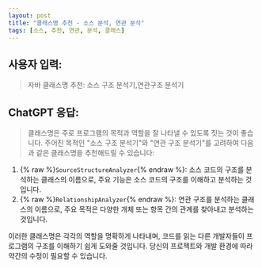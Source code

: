 ```yaml
---
layout: post
title: "클래스명 추천 - 소스 분석, 연관 분석"
tags: [소스, 추천, 연관, 분석, 클래스]
---
```


## 사용자 입력:
> 자바 클래스명 추천:   소스 구조 분석기,연관구조 분석기

## ChatGPT 응답:
> 클래스명은 주로 프로그램의 목적과 역할을 잘 나타낼 수 있도록 짓는 것이 좋습니다. 주어진 목적인 "소스 구조 분석기"와 "연관 구조 분석기"를 고려하여 다음과 같은 클래스명을 추천해드릴 수 있습니다:

1. {% raw %}`SourceStructureAnalyzer`{% endraw %}: 소스 코드의 구조를 분석하는 클래스의 이름으로, 주요 기능은 소스 코드의 구조를 이해하고 분석하는 것입니다.
2. {% raw %}`RelationshipAnalyzer`{% endraw %}: 연관 구조를 분석하는 클래스의 이름으로, 주요 목적은 다양한 개체 또는 항목 간의 관계를 찾아내고 분석하는 것입니다.

이러한 클래스명은 각각의 역할을 명확하게 나타내며, 코드를 읽는 다른 개발자들이 프로그램의 구조를 이해하기 쉽게 도와줄 것입니다. 당신의 프로젝트와 개발 환경에 따라 약간의 수정이 필요할 수 있습니다.

